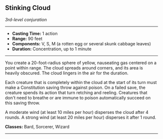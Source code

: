 ﻿## Stinking Cloud
*3rd-level conjuration*
___
- **Casting Time:** 1 action
- **Range:** 90 feet
- **Components:** V, S, M (a rotten egg or several skunk cabbage leaves)
- **Duration:** Concentration, up to 1 minute

---
You create a 20-foot-radius sphere of yellow, nauseating gas centered on a point within range. The cloud spreads around corners, and its area is heavily obscured. The cloud lingers in the air for the duration.

Each creature that is completely within the cloud at the start of its turn must make a Constitution saving throw against poison. On a failed save, the creature spends its action that turn retching and reeling. Creatures that don't need to breathe or are immune to poison automatically succeed on this saving throw.

A moderate wind (at least 10 miles per hour) disperses the cloud after 4 rounds. A strong wind (at least 20 miles per hour) disperses it after 1 round.

**Classes:** Bard, Sorcerer, Wizard


---
